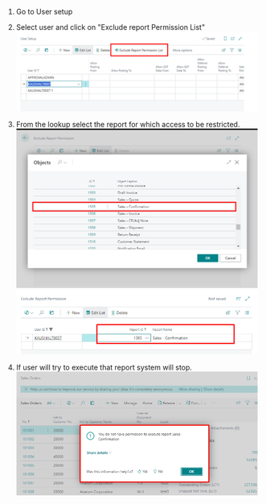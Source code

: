 1. Go to User setup
2. Select user and click on "Exclude report Permission List"
![alt text](image.png)

3. From the lookup select the report for which access to be restricted.
![alt text](image-1.png)
![alt text](image-2.png)

4. If user will try to execute that report system will stop.
![alt text](image-3.png)